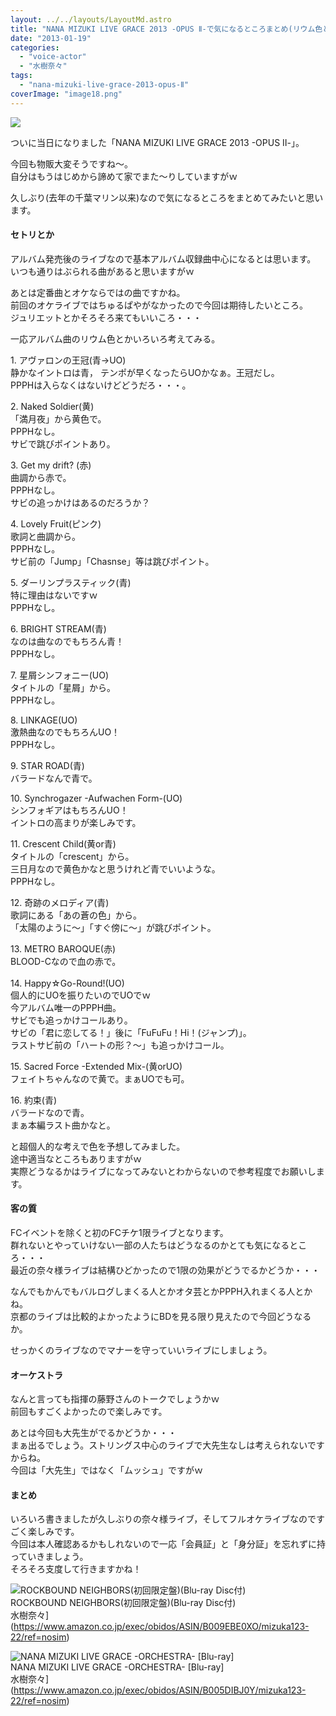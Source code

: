 ```yaml
---
layout: ../../layouts/LayoutMd.astro
title: "NANA MIZUKI LIVE GRACE 2013 -OPUS Ⅱ-で気になるところまとめ(リウム色とかいろいろ)"
date: "2013-01-19"
categories: 
  - "voice-actor"
  - "水樹奈々"
tags: 
  - "nana-mizuki-live-grace-2013-opus-Ⅱ"
coverImage: "image18.png"
---
```


![](/archive/images/image18.png)

ついに当日になりました「NANA MIZUKI LIVE GRACE 2013 -OPUS Ⅱ-」。

今回も物販大変そうですね～。  
自分はもうはじめから諦めて家でまた～りしていますがｗ

久しぶり(去年の千葉マリン以来)なので気になるところをまとめてみたいと思います。

#### セトリとか

アルバム発売後のライブなので基本アルバム収録曲中心になるとは思います。  
いつも通りはぶられる曲があると思いますがｗ

あとは定番曲とオケならではの曲ですかね。  
前回のオケライブではちゅるぱやがなかったので今回は期待したいところ。  
ジュリエットとかそろそろ来てもいいころ・・・

一応アルバム曲のリウム色とかいろいろ考えてみる。

1\. アヴァロンの王冠(青→UO)  
静かなイントロは青， テンポが早くなったらUOかなぁ。王冠だし。  
PPPHは入らなくはないけどどうだろ・・・。

2\. Naked Soldier(黄)    
「満月夜」から黄色で。  
PPPHなし。   
サビで跳びポイントあり。

3\. Get my drift? (赤)  
曲調から赤で。  
PPPHなし。  
サビの追っかけはあるのだろうか？

4\. Lovely Fruit(ピンク)  
歌詞と曲調から。  
PPPHなし。  
サビ前の「Jump」「Chasnse」等は跳びポイント。  
  
5\. ダーリンプラスティック(青)  
特に理由はないですｗ  
PPPHなし。

6\. BRIGHT STREAM(青)  
なのは曲なのでもちろん青！  
PPPHなし。

7\. 星屑シンフォニー(UO)  
タイトルの「星屑」から。  
PPPHなし。  
  
8\. LINKAGE(UO)  
激熱曲なのでもちろんUO！  
PPPHなし。

9\. STAR ROAD(青)   
バラードなんで青で。

10\. Synchrogazer -Aufwachen Form-(UO)  
シンフォギアはもちろんUO！  
イントロの高まりが楽しみです。

11\. Crescent Child(黄or青)  
タイトルの「crescent」から。  
三日月なので黄色かなと思うけれど青でいいような。  
PPPHなし。

12\. 奇跡のメロディア(青)  
歌詞にある「あの蒼の色」から。  
「太陽のように～」「すぐ傍に～」が跳びポイント。

13\. METRO BAROQUE(赤)  
BLOOD-Cなので血の赤で。  
             
14\. Happy☆Go-Round!(UO)  
個人的にUOを振りたいのでUOでｗ  
今アルバム唯一のPPPH曲。  
サビでも追っかけコールあり。  
サビの「君に恋してる！」後に「FuFuFu！Hi！(ジャンプ)」。  
ラストサビ前の「ハートの形？～」も追っかけコール。

15\. Sacred Force -Extended Mix-(黄orUO)  
フェイトちゃんなので黄で。まぁUOでも可。

16\. 約束(青)  
バラードなので青。  
まぁ本編ラスト曲かなと。

と超個人的な考えで色を予想してみました。  
途中適当なところもありますがｗ  
実際どうなるかはライブになってみないとわからないので参考程度でお願いします。

#### 客の質

FCイベントを除くと初のFCチケ1限ライブとなります。  
群れないとやっていけない一部の人たちはどうなるのかとても気になるところ・・・  
最近の奈々様ライブは結構ひどかったので1限の効果がどうでるかどうか・・・

なんでもかんでもバルログしまくる人とかオタ芸とかPPPH入れまくる人とかね。  
京都のライブは比較的よかったようにBDを見る限り見えたので今回どうなるか。

せっかくのライブなのでマナーを守っていいライブにしましょう。

#### オーケストラ

なんと言っても指揮の藤野さんのトークでしょうかｗ  
前回もすごくよかったので楽しみです。

あとは今回も大先生がでるかどうか・・・  
まぁ出るでしょう。ストリングス中心のライブで大先生なしは考えられないですからね。  
今回は「大先生」ではなく「ムッシュ」ですがｗ

#### まとめ

いろいろ書きましたが久しぶりの奈々様ライブ，そしてフルオケライブなのですごく楽しみです。  
今回は本人確認あるかもしれないので一応「会員証」と「身分証」を忘れずに持っていきましょう。  
そろそろ支度して行きますかね！

![ROCKBOUND NEIGHBORS(初回限定盤)(Blu-ray Disc付)](/archive/images/51Dj7RYbVqL._SL160_.jpg)  
ROCKBOUND NEIGHBORS(初回限定盤)(Blu-ray Disc付)  
水樹奈々](https://www.amazon.co.jp/exec/obidos/ASIN/B009EBE0XO/mizuka123-22/ref=nosim)

![NANA MIZUKI LIVE GRACE -ORCHESTRA- [Blu-ray]](/archive/images/519D-xmSzmL._SL160_.jpg)  
NANA MIZUKI LIVE GRACE -ORCHESTRA- \[Blu-ray\]  
水樹奈々](https://www.amazon.co.jp/exec/obidos/ASIN/B005DIBJ0Y/mizuka123-22/ref=nosim)
